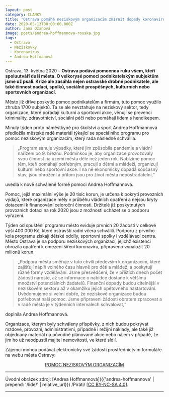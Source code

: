 ```yaml
---
layout: post
category: CLANKY
title: 'Ostrava pomáhá neziskovým organizacím zmírnit dopady koronaviru: město již rozdělilo 400 tisíc korun'
date: 2020-05-13T08:00:00.000Z
author: Jana Ožanová
image: posts/andrea-hoffmannova-rouska.jpg
tags:
  - Ostrava
  - Neziskovky
  - Koronavirus
  - Andrea-Hoffmanová
---
```

Ostrava, 13. května 2020 – **Ostrava podává pomocnou ruku všem, kteří spoluutváří duši města. O velkorysé pomoci podnikatelským subjektům jsme už psali. Krize ale zasáhla nejen ostravské drobné podnikatele, ale také činnost nadací, spolků, sociálně prospěšných, kulturních nebo sportovních organizací.**

Město již dříve poskytlo pomoc podnikatelům a firmám, tuto pomoc využilo zhruba 1700 subjektů. Ta se ale nevztahuje na neziskový sektor, tedy organizace, které pořádají kulturní a sportovní akce, věnují se prevenci kriminality, zdravotnictví, sociální péči nebo pomáhají lidem s hendikepem.

Minulý týden proto náměstkyně pro školství a sport Andrea Hoffmannová předložila městské radě materiál týkající se speciálního programu pro pomoc neziskovým organizacím, který rada následně schválila.


>„Program sanuje výpadky, které jim způsobila pandemie a vládní nařízení po 9. březnu. Podmínkou je, aby organizace provozovaly svou činnost na území města déle než jeden rok. Nabízíme pomoc těm, kteří pomáhají potřebným, pracují s dětmi a mládeží, organizují kulturní nebo sportovní akce. I na ně ekonomicky dopadá současný stav, jsou ohrožení a přitom jsou pro život města nepostradatelní,“  

uvedla k nově schválené formě pomoci Andrea Hoffmannová.

Pomoc, jejíž maximální výše je 20 tisíc korun, je určena k pokrytí provozních výdajů, které organizace měly v průběhu vládních opatření a nejsou kryty dotacemi k financování celoroční činnosti. Držitelé již poskytnutých provozních dotací na rok 2020 jsou z možnosti ucházet se o podporu vyřazeni.

Týden od spuštění programu město eviduje prvních 20 žádostí v celkové výši 400 000 Kč, které ostravští radní včera schválili. Podporu z prvního kola programu získají dětské oddíly, sportovní spolky i vzdělávací centra. Město Ostrava je na podporu neziskových organizací, jejichž existenci ohrozila opatření k omezení šíření koronaviru, připraveno vynaložit 20 milionů korun.

>„Podpora města směřuje v tuto chvíli především k organizacím, které zajišťují náplň volného času hlavně pro děti a mládež, a poskytují různé formy vzdělávání. Jsme přesvědčeni, že v příštích dnech počet žádostí naroste, až se informace o nabídce dostane k většímu množství potenciálních žadatelů. Finanční dopady budou citelnější v neziskovém sektoru až v okamžiku jejich opětovného nastartování. Uvědomujeme si velmi dobře, že neziskové organizace budou potřebovat naši pomoc. Jsme připraveni žádosti obratem zpracovat a v radě města je v týdenních intervalech schvalovat,“  

doplnila Andrea Hoffmannová.

Organizace, kterým byly schváleny příspěvky, z nich budou pokrývat mzdové, provozní, administrativní, případně i režijní náklady, ale také již objednaný materiál na původně plánované akce nebo nájem v případě, že jim ho už neodpustil majitel nemovitosti, ve které sídlí.

Zájemci mohou podávat elektronicky své žádosti prostřednictvím formuláře na webu města Ostravy:

<p style="text-align: center;"><a href="https://www.ostrava.cz/cs/o-meste/aktualne/kampane/pomoc-neziskovym-organizacim">POMOC NEZISKOVÝM ORGANIZACÍM</a></p>

---

Úvodní obrázek zdroj: [Andrea Hoffmannová]({{'andrea-hoffmannova' | prepend: '/lide/' | relative_url}}) /Piráti/ \[[CC BY-NC-SA 4.0](https://creativecommons.org/licenses/by-nc-sa/4.0/deed.cs)\].

- - -
